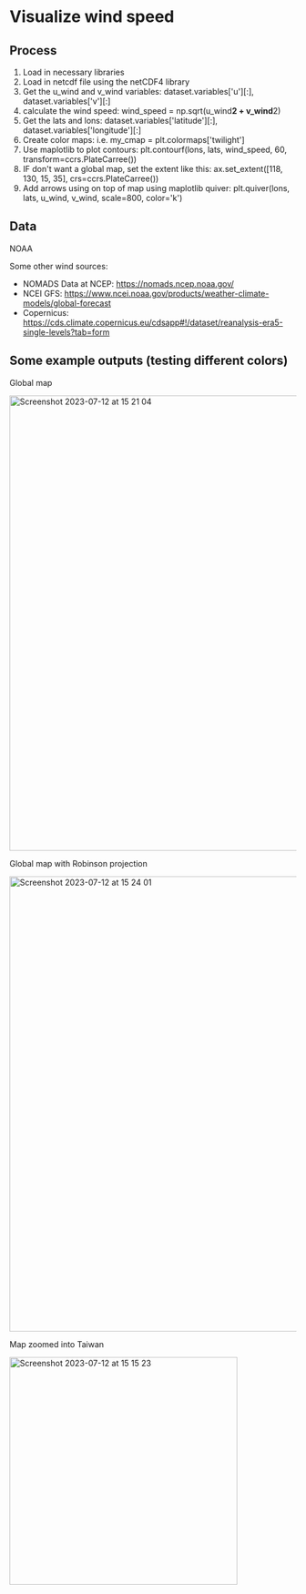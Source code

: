 # Visualize wind speed

## Process
1. Load in necessary libraries
2. Load in netcdf file using the netCDF4 library
3. Get the u_wind and v_wind variables: dataset.variables['u'][:], dataset.variables['v'][:]
4. calculate the wind speed: wind_speed = np.sqrt(u_wind**2 + v_wind**2)
5. Get the lats and lons: dataset.variables['latitude'][:], dataset.variables['longitude'][:]
6. Create color maps: i.e. my_cmap = plt.colormaps['twilight']
7. Use maplotlib to plot contours: plt.contourf(lons, lats, wind_speed, 60, transform=ccrs.PlateCarree())
8. IF don't want a global map, set the extent like this: ax.set_extent([118, 130, 15, 35], crs=ccrs.PlateCarree())
9. Add arrows using on top of map using maplotlib quiver: plt.quiver(lons, lats, u_wind, v_wind, scale=800, color='k')

## Data
NOAA

Some other wind sources: 
- NOMADS Data at NCEP: https://nomads.ncep.noaa.gov/
- NCEI GFS: https://www.ncei.noaa.gov/products/weather-climate-models/global-forecast
- Copernicus: https://cds.climate.copernicus.eu/cdsapp#!/dataset/reanalysis-era5-single-levels?tab=form


## Some example outputs (testing different colors)
Global map

<img width="800" alt="Screenshot 2023-07-12 at 15 21 04" src="https://github.com/jhjanicki/process_wind_data/assets/6565011/c751b698-d351-4b6c-87f4-a2e74687f989">

Global map with Robinson projection

<img width="800" alt="Screenshot 2023-07-12 at 15 24 01" src="https://github.com/jhjanicki/process_wind_data/assets/6565011/e70991f9-89c6-47bd-9918-e9ade85c2de5">

Map zoomed into Taiwan

<img width="400" alt="Screenshot 2023-07-12 at 15 15 23" src="https://github.com/jhjanicki/process_wind_data/assets/6565011/7f4a575f-cdb3-43f7-98ab-2468f0da0e39">
